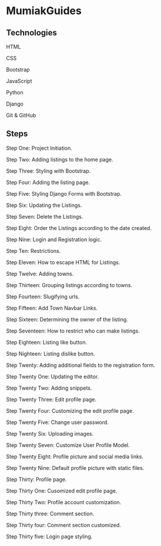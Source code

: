 # MumiakGuides

## Technologies

HTML

CSS

Bootstrap

JavaScript

Python

Django

Git & GitHub

## Steps

Step One: Project Initiation.

Step Two: Adding listings to the home page.

Step Three: Styling with Bootstrap.

Step Four: Adding the listing page.

Step Five: Styling Django Forms with Bootstrap.

Step Six: Updating the Listings.

Step Seven: Delete the Listings.

Step Eight: Order the Listings according to the date created.

Step Nine: Login and Registration logic.

Step Ten: Restrictions.

Step Eleven: How to escape HTML for Listings.

Step Twelve: Adding towns.

Step Thirteen: Grouping listings according to towns.

Step Fourteen: Slugifying urls.

Step Fifteen: Add Town Navbar Links.

Step Sixteen: Determining the owner of the listing.

Step Seventeen: How to restrict who can make listings.

Step Eighteen: Listing like button.

Step Nighteen: Listing dislike button.

Step Twenty: Adding additional fields to the registration form.

Step Twenty One: Updating the editor.

Step Twenty Two: Adding snippets.

Step Twenty Three: Edit profile page.

Step Twenty Four: Customizing the edit profile page.

Step Twenty Five: Change user password.

Step Twenty Six: Uploading images.

Step Twenty Seven: Customize User Profile Model.

Step Twenty Eight: Profile picture and social media links.

Step Twenty Nine: Default profile picture with static files.

Step Thirty: Profile page.

Step Thirty One: Cusomized edit profile page.

Step Thirty Two: Profile account customization.

Step Thirty three: Comment section.

Step Thirty four: Comment section customized.

Step Thirty five: Login page styling.
